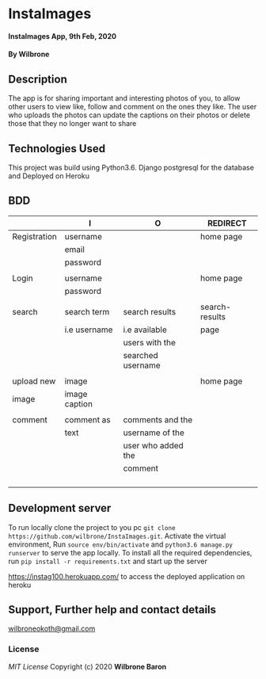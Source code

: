 # InstaImages

#### InstaImages App, 9th Feb, 2020
#### By **Wilbrone**
## Description
The app is for sharing important and interesting photos of you, to allow other users to view like, follow and comment on the ones they like. The user who uploads the photos can update the captions on their photos or delete those that they no longer want to share 

## Technologies Used
This project was build using Python3.6.
Django
postgresql for the database and
Deployed on Heroku

## BDD
<!-- when users access this app they are prompted with the login page, here they can choose to either register for an account or login, if they have an account all ready. After login or signup the user is navigated to the home page where they get to see what other users have uploaded. They also get to like and or comment on the various photos posted. They can also choose to share their photos by uploading and allowing other to vie like and comment.
The user can also update their profile. and get to upload profile pictures for their account. -->
|   	      |      I       |        O         |REDIRECT       |
|----------	  |------------  |-------------     |------         |
|Registration |username      |   	            |home page      |
|   	      |email         |   	            |               |
|             |password      |                  |               |
|             |              |                  |               |
|Login        |username      |                  |home page      |
|             |password      |                  |               |
|             |              |                  |               |
|search       |search term   |search results    |search-results |
|             |i.e username  |i.e available     |page           |
|             |              |users with the    |               |
|             |              |searched username |               |
|             |              |                  |               |
|upload new   |image         |                  |home page      |
|image        |image caption |                  |               |
|             |              |                  |               |
|comment      |comment as    |comments and the  |               |
|             |text          |username of the   |               |
|             |              |user who added the|               |
|             |              |comment           |               |
|             |              |                  |               |
|             |              |                  |               |
|             |              |                  |               |
|             |              |                  |               |


## Development server
To run locally clone the project to you pc `git clone https://github.com/wilbrone/InstaImages.git`. Activate the virtual environment, Run `source env/bin/activate` and `python3.6 manage.py runserver` to serve the app locally.
To install all the required dependencies, run `pip install -r requirements.txt` and start up the server 

https://instag100.herokuapp.com/ to access the deployed application on heroku

 
## Support, Further help and contact details
wilbroneokoth@gmail.com

### License
*MIT License*
Copyright (c) 2020 **Wilbrone Baron**